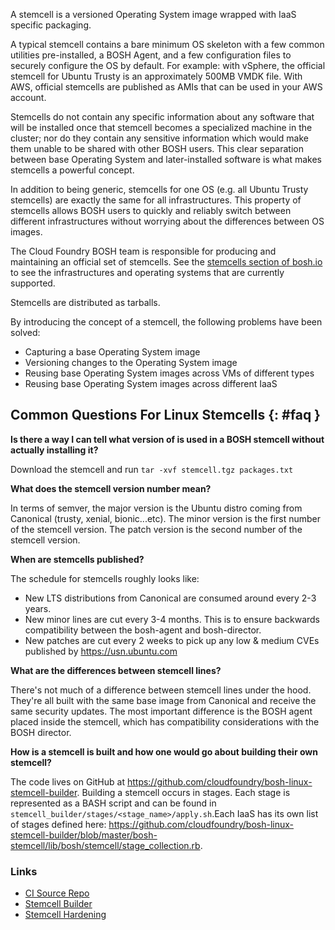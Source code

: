 A stemcell is a versioned Operating System image wrapped with IaaS specific
packaging.

A typical stemcell contains a bare minimum OS skeleton with a few common
utilities pre-installed, a BOSH Agent, and a few configuration files to securely
configure the OS by default. For example: with vSphere, the official stemcell
for Ubuntu Trusty is an approximately 500MB VMDK file. With AWS, official
stemcells are published as AMIs that can be used in your AWS account.

Stemcells do not contain any specific information about any software that will
be installed once that stemcell becomes a specialized machine in the cluster;
nor do they contain any sensitive information which would make them unable to be
shared with other BOSH users. This clear separation between base Operating
System and later-installed software is what makes stemcells a powerful concept.

In addition to being generic, stemcells for one OS (e.g. all Ubuntu Trusty
stemcells) are exactly the same for all infrastructures. This property of
stemcells allows BOSH users to quickly and reliably switch between different
infrastructures without worrying about the differences between OS images.

The Cloud Foundry BOSH team is responsible for producing and maintaining an
official set of stemcells. See the [stemcells section of
bosh.io](https://bosh.io/stemcells) to see the infrastructures and operating
systems that are currently supported.

Stemcells are distributed as tarballs.

By introducing the concept of a stemcell, the following problems have been
solved:

- Capturing a base Operating System image
- Versioning changes to the Operating System image
- Reusing base Operating System images across VMs of different types
- Reusing base Operating System images across different IaaS

## Common Questions For Linux Stemcells {: #faq }

**Is there a way I can tell what version of <package> is used in a BOSH stemcell
without actually installing it?**

Download the stemcell and run `tar -xvf stemcell.tgz packages.txt`

**What does the stemcell version number mean?**

In terms of semver, the major version is the Ubuntu distro coming from Canonical
(trusty, xenial, bionic...etc). The minor version is the first number of the
stemcell version. The patch version is the second number of the stemcell
version.

**When are stemcells published?**

The schedule for stemcells roughly looks like:

* New LTS distributions from Canonical are consumed around every 2-3 years.
* New minor lines are cut every 3-4 months. This is to ensure backwards
  compatibility between the bosh-agent and bosh-director.
* New patches are cut every 2 weeks to pick up any low & medium CVEs published
  by https://usn.ubuntu.com

**What are the differences between stemcell lines?**

There's not much of a difference between stemcell lines under the hood. They're
all built with the same base image from Canonical and receive the same security
updates. The most important difference is the BOSH agent placed inside the
stemcell, which has compatibility considerations with the BOSH director.

**How is a stemcell is built and how one would go about building their own
stemcell?**

The code lives on GitHub at
https://github.com/cloudfoundry/bosh-linux-stemcell-builder. Building a stemcell
occurs in stages. Each stage is represented as a BASH script and can be found in
`stemcell_builder/stages/<stage_name>/apply.sh`.Each IaaS has its own list of
stages defined here:
https://github.com/cloudfoundry/bosh-linux-stemcell-builder/blob/master/bosh-stemcell/lib/bosh/stemcell/stage_collection.rb.

### Links

* [CI Source Repo](https://github.com/cloudfoundry/bosh-stemcells-ci)
* [Stemcell Builder](https://github.com/cloudfoundry/bosh-linux-stemcell-builder)
* [Stemcell Hardening](https://docs.pivotal.io/pivotalcf/security/pcf-infrastructure/stemcell-hardening.html)
